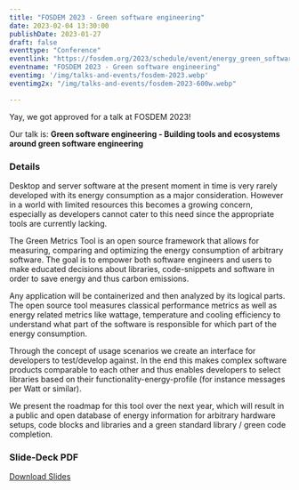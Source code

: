 ```yaml
---
title: "FOSDEM 2023 - Green software engineering"
date: 2023-02-04 13:30:00
publishDate: 2023-01-27
draft: false
eventtype: "Conference"
eventlink: "https://fosdem.org/2023/schedule/event/energy_green_software_engineering/"
eventname: "FOSDEM 2023 - Green software engineering"
eventimg: '/img/talks-and-events/fosdem-2023.webp'
eventimg2x: "/img/talks-and-events/fosdem-2023-600w.webp"

---
```


Yay, we got approved for a talk at FOSDEM 2023!

Our talk is: **Green software engineering - Building tools and ecosystems around green software engineering**

### Details

Desktop and server software at the present moment in time is very rarely developed with its energy consumption as a major consideration. However in a world with limited resources this becomes a growing concern, especially as developers cannot cater to this need since the appropriate tools are currently lacking.

The Green Metrics Tool is an open source framework that allows for measuring, comparing and optimizing the energy consumption of arbitrary software. The goal is to empower both software engineers and users to make educated decisions about libraries, code-snippets and software in order to save energy and thus carbon emissions.

Any application will be containerized and then analyzed by its logical parts. The open source tool measures classical performance metrics as well as energy related metrics like wattage, temperature and cooling efficiency to understand what part of the software is responsible for which part of the energy consumption.

Through the concept of usage scenarios we create an interface for developers to test/develop against. In the end this makes complex software products comparable to each other and thus enables developers to select libraries based on their functionality-energy-profile (for instance messages per Watt or similar).

We present the roadmap for this tool over the next year, which will result in a public and open database of energy information for arbitrary hardware setups, code blocks and libraries and a green standard library / green code completion.

### Slide-Deck PDF

[Download Slides](/static/slides/FOSDEM_23.pdf)



